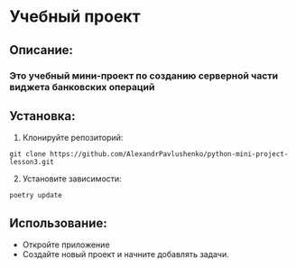 # Учебный проект
## Описание:
### Это учебный мини-проект по созданию серверной части виджета банковских операций
## Установка:
1. Клонируйте репозиторий:
```
git clone https://github.com/AlexandrPavlushenko/python-mini-project-lesson3.git
```
2. Установите зависимости:
```
poetry update
```
## Использование:
* Откройте приложение 
* Создайте новый проект и начните добавлять задачи.